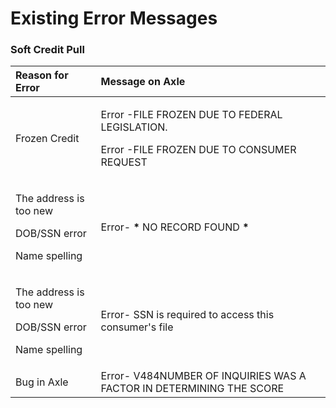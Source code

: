 # Existing Error Messages

### Soft Credit Pull

<table>
  <thead>
    <tr>
      <th style="text-align:left">Reason for Error</th>
      <th style="text-align:left">Message on Axle</th>
    </tr>
  </thead>
  <tbody>
    <tr>
      <td style="text-align:left">Frozen Credit</td>
      <td style="text-align:left">
        <p>Error -FILE FROZEN DUE TO FEDERAL LEGISLATION.</p>
        <p>Error -FILE FROZEN DUE TO CONSUMER REQUEST</p>
      </td>
    </tr>
    <tr>
      <td style="text-align:left">
        <p>The address is too new</p>
        <p>DOB/SSN error</p>
        <p>Name spelling</p>
      </td>
      <td style="text-align:left">Error- <b>*</b> NO RECORD FOUND <b>*</b>
      </td>
    </tr>
    <tr>
      <td style="text-align:left">
        <p>The address is too new</p>
        <p>DOB/SSN error</p>
        <p>Name spelling</p>
      </td>
      <td style="text-align:left">Error- SSN is required to access this consumer&apos;s file</td>
    </tr>
    <tr>
      <td style="text-align:left">Bug in Axle</td>
      <td style="text-align:left">Error- V484NUMBER OF INQUIRIES WAS A FACTOR IN DETERMINING THE SCORE</td>
    </tr>
  </tbody>
</table>

